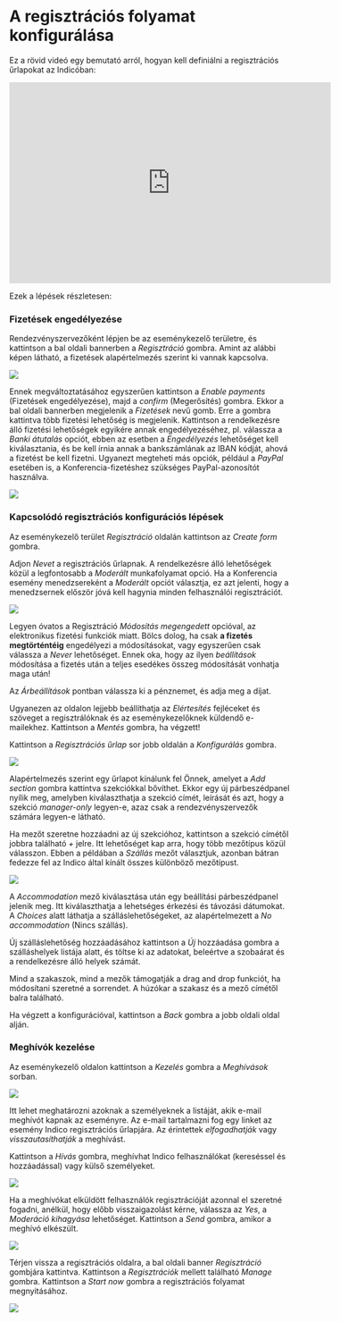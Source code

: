 # A regisztrációs folyamat konfigurálása

Ez a rövid videó egy bemutató arról, hogyan kell definiálni a regisztrációs űrlapokat az Indicóban:

<iframe width="576" height="360" frameborder="0" src="https://cds.cern.ch/video/2275648?showTitle=true" allowfullscreen></iframe>

Ezek a lépések részletesen:

### Fizetések engedélyezése

Rendezvényszervezőként lépjen be az eseménykezelő területre, és kattintson a bal oldali bannerben a _Regisztráció_ gombra. Amint az alábbi képen látható, a fizetések alapértelmezés szerint ki vannak kapcsolva.

![](../assets/Conference_Reg_Config_1.png)

Ennek megváltoztatásához egyszerűen kattintson a _Enable payments_ (Fizetések engedélyezése), majd a _confirm_ (Megerősítés) gombra.
Ekkor a bal oldali bannerben megjelenik a _Fizetések_ nevű gomb. Erre a gombra kattintva több fizetési lehetőség is megjelenik. Kattintson a rendelkezésre álló fizetési lehetőségek egyikére annak engedélyezéséhez, pl. válassza a _Banki átutalás_ opciót, ebben az esetben a _Engedélyezés_ lehetőséget kell kiválasztania, és be kell írnia annak a bankszámlának az IBAN kódját, ahová a fizetést be kell fizetni.
Ugyanezt megteheti más opciók, például a _PayPal_ esetében is, a Konferencia-fizetéshez szükséges PayPal-azonosítót használva.

![](../assets/Conference_Reg_Config_2.png)

### Kapcsolódó regisztrációs konfigurációs lépések

Az eseménykezelő terület _Regisztráció_ oldalán kattintson az _Create form_ gombra.

Adjon _Nevet_ a regisztrációs űrlapnak. A rendelkezésre álló lehetőségek közül a legfontosabb a _Moderált_ munkafolyamat opció. Ha a Konferencia esemény menedzsereként a _Moderált_ opciót választja, ez azt jelenti, hogy a menedzsernek először jóvá kell hagynia minden felhasználói regisztrációt.

![](../assets/Conference_Reg_Config_3.png)

Legyen óvatos a Regisztráció _Módosítás megengedett_ opcióval, az elektronikus fizetési funkciók miatt. Bölcs dolog, ha csak **a fizetés megtörténtéig** engedélyezi a módosításokat, vagy egyszerűen csak válassza a _Never_ lehetőséget. Ennek oka, hogy az ilyen _beállítások_ módosítása a fizetés után a teljes esedékes összeg módosítását vonhatja maga után!

Az _Árbeállítások_ pontban válassza ki a pénznemet, és adja meg a díjat.

Ugyanezen az oldalon lejjebb beállíthatja az _Elértesítés_ fejléceket és szöveget a regisztrálóknak és az eseménykezelőknek küldendő e-mailekhez. Kattintson a _Mentés_ gombra, ha végzett!

Kattintson a _Regisztrációs űrlap_ sor jobb oldalán a _Konfigurálás_ gombra.

![](../assets/Conference_Reg_Config_4.png)

Alapértelmezés szerint egy űrlapot kínálunk fel Önnek, amelyet a _Add section_ gombra kattintva szekciókkal bővíthet. Ekkor egy új párbeszédpanel nyílik meg, amelyben kiválaszthatja a szekció címét, leírását és azt, hogy a szekció _manager-only_ legyen-e, azaz csak a rendezvényszervezők számára legyen-e látható.

Ha mezőt szeretne hozzáadni az új szekcióhoz, kattintson a szekció címétől jobbra található _+_ jelre.
Itt lehetőséget kap arra, hogy több mezőtípus közül válasszon. Ebben a példában a _Szállás_ mezőt választjuk, azonban bátran fedezze fel az Indico által kínált összes különböző mezőtípust.


![](../assets/Conference_Reg_Config_5.png)

A _Accommodation_ mező kiválasztása után egy beállítási párbeszédpanel jelenik meg.
Itt kiválaszthatja a lehetséges érkezési és távozási dátumokat. A _Choices_ alatt láthatja a szálláslehetőségeket, az alapértelmezett a _No accommodation_ (Nincs szállás).

Új szálláslehetőség hozzáadásához kattintson a _Új_ hozzáadása gombra a szálláshelyek listája alatt, és töltse ki az adatokat, beleértve a szobaárat és a rendelkezésre álló helyek számát.

Mind a szakaszok, mind a mezők támogatják a drag and drop funkciót, ha módosítani szeretné a sorrendet. A húzókar a szakasz és a mező címétől balra található.

Ha végzett a konfigurációval, kattintson a _Back_ gombra a jobb oldali oldal alján.

### Meghívók kezelése

Az eseménykezelő oldalon kattintson a _Kezelés_ gombra a _Meghívások_ sorban.

![](../assets/Conference_Reg_Config_6.png)

Itt lehet meghatározni azoknak a személyeknek a listáját, akik e-mail meghívót kapnak az eseményre. Az e-mail tartalmazni fog egy linket az esemény Indico regisztrációs űrlapjára. Az érintettek _elfogadhatják_ vagy _visszautasíthatják_ a meghívást.

Kattintson a _Hívás_ gombra, meghívhat Indico felhasználókat (kereséssel és hozzáadással) vagy külső személyeket.

![](../assets/Conference_Reg_Config_7.png)

Ha a meghívókat elküldött felhasználók regisztrációját azonnal el szeretné fogadni, anélkül, hogy előbb visszaigazolást kérne, válassza az _Yes_, a _Moderáció kihagyása_ lehetőséget. Kattintson a _Send_ gombra, amikor a meghívó elkészült.

![](../assets/Conference_Reg_Config_8.png)

Térjen vissza a regisztrációs oldalra, a bal oldali banner _Regisztráció_ gombjára kattintva. Kattintson a _Regisztrációk_ mellett található _Manage_ gombra.
Kattintson a _Start now_ gombra a regisztrációs folyamat megnyitásához.

![](../assets/Conference_Reg_Config_9.png)
